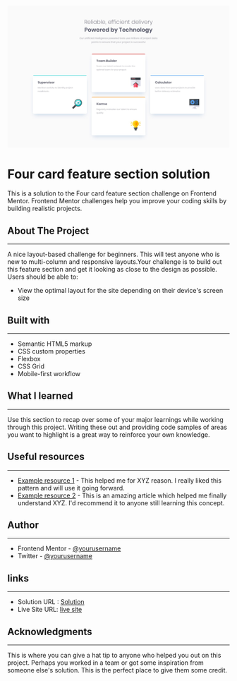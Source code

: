 ![](./design/desktop-design.jpg)

# Four card feature section solution

This is a solution to the Four card feature section challenge on Frontend Mentor. Frontend Mentor challenges help you improve your coding skills by building realistic projects.

## About The Project

---
A nice layout-based challenge for beginners. This will test anyone who is new to multi-column and responsive layouts.Your challenge is to build out this feature section and get it looking as close to the design as possible.
Users should be able to:
- View the optimal layout for the site depending on their device's screen size

## Built with

---

- Semantic HTML5 markup
- CSS custom properties
- Flexbox
- CSS Grid
- Mobile-first workflow

## What I learned

---

Use this section to recap over some of your major learnings while working through this project. Writing these out and providing code samples of areas you want to highlight is a great way to reinforce your own knowledge.

## Useful resources

---

- [Example resource 1](https://www.example.com) - This helped me for XYZ reason. I really liked this pattern and will use it going forward.
- [Example resource 2](https://www.example.com) - This is an amazing article which helped me finally understand XYZ. I'd recommend it to anyone still learning this concept.

## Author

---

- Frontend Mentor - [@yourusername](https://www.frontendmentor.io/profile/yourusername)
- Twitter - [@yourusername](https://www.twitter.com/yourusername)

## links
-------
- Solution URL :  [Solution]()
- Live Site URL:  [live site]()


## Acknowledgments

---

This is where you can give a hat tip to anyone who helped you out on this project. Perhaps you worked in a team or got some inspiration from someone else's solution. This is the perfect place to give them some credit.
